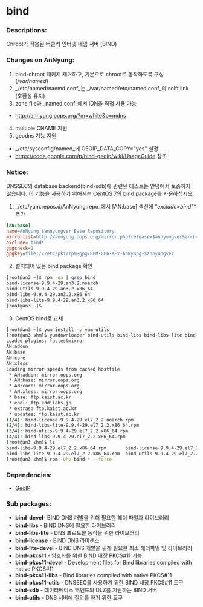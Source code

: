 # bind

### Descriptions:
Chroot가 적용된 버클리 인터넷 네임 서버 (BIND)

### Changes on AnNyung:
1. bind-chroot 패키지 제거하고, 기본으로 chroot로 동작하도록 구성 (_/var/named_)
2. _/etc/named/naemd.conf_는 _/var/named/etc/named.conf_의 solft link (호환성 유지)
3. zone file과 _named.conf_에서 IDN을 직접 사용 가능
 * http://annyung.oops.org/?m=white&p=mdns
4. multiple CNAME 지원
5. geodns 기능 지원
 * _/etc/sysconfig/named_에 GEOIP_DATA_COPY="yes" 설정
 * https://code.google.com/p/bind-geoip/wiki/UsageGuide 참조

### Notice:
DNSSEC와 database backend(bind-sdb)에 관련된 테스트는 안녕에서 보증하지 않습니다. 이 기능을 사용하기 위해서는 CentOS 7의 bind package를 사용하십시오.

1. _/etc/yum.repos.d/AnNyung.repo_에서 [AN:base] 섹션에 **"exclude=bind*"** 추가
 ```ini
[AN:base]
name=AnNyung $annyungver Base Repository
mirrorlist=http://annyung.oops.org/mirror.php?release=$annyungver&arch=$basearch&repo=base
exclude= bind*
gpgcheck=1
gpgkey=file:///etc/pki/rpm-gpg/RPM-GPG-KEY-AnNyung-$annyungver
```
2. 설치되어 있는 bind package 확인
 ```bash
[root@an3 ~]$ rpm -qa | grep bind
bind-license-9.9.4-29.an3.2.noarch
bind-utils-9.9.4-29.an3.2.x86_64
bind-libs-9.9.4-29.an3.2.x86_64
bind-libs-lite-9.9.4-29.an3.2.x86_64
[root@an3 ~]$
```
3. CentOS bind로 교체

```bash
[root@an3 ~]$ yum install -y yum-utils
[root@an3 shm]$ yumdownloader bind-utils bind-libs bind-libs-lite bind-license
Loaded plugins: fastestmirror
AN:addon                                                                                                                                    | 2.9 kB  00:00:00
AN:base                                                                                                                                     | 2.9 kB  00:00:00
AN:core                                                                                                                                     | 2.9 kB  00:00:00
AN:xless                                                                                                                                    | 2.9 kB  00:00:00
Loading mirror speeds from cached hostfile
 * AN:addon: mirror.oops.org
 * AN:base: mirror.oops.org
 * AN:core: mirror.oops.org
 * AN:xless: mirror.oops.org
 * base: ftp.kaist.ac.kr
 * epel: ftp.kddilabs.jp
 * extras: ftp.kaist.ac.kr
 * updates: ftp.kaist.ac.kr
(1/4): bind-license-9.9.4-29.el7_2.2.noarch.rpm                                                                                             |  82 kB  00:00:00
(2/4): bind-libs-lite-9.9.4-29.el7_2.2.x86_64.rpm                                                                                           | 724 kB  00:00:00
(3/4): bind-utils-9.9.4-29.el7_2.2.x86_64.rpm                                                                                               | 200 kB  00:00:00
(4/4): bind-libs-9.9.4-29.el7_2.2.x86_64.rpm                                                                                                | 1.0 MB  00:00:00
[root@an3 shm]$ ls
bind-libs-9.9.4-29.el7_2.2.x86_64.rpm       bind-license-9.9.4-29.el7_2.2.noarch.rpm
bind-libs-lite-9.9.4-29.el7_2.2.x86_64.rpm  bind-utils-9.9.4-29.el7_2.2.x86_64.rpm
[root@an3 shm]$ rpm -Uhv bind-* --force
```

### Dependencies:
 * [GeoIP](pkg-base-GeoIP.md)

### Sub packages:
 * **bind-devel**- BIND DNS 개발을 위해 필요한 헤더 파일과 라이브러리
 * **bind-libs** - BIND DNS에 필요한 라이브러리
 * **bind-libs-lite** - DNS 프로토콜 동작을 위한 라이브러리
 * **bind-license** - BIND DNS 라이센스
 * **bind-lite-devel** - BIND DNS 개발을 위해 필요한 최소 헤더파일 및 라이브러리
 * **bind-pkcs11** - 암호화를 위한 BIND 내장 PKCS#11 기능
 * **bind-pkcs11-devel** - Development files for Bind libraries compiled with native PKCS#11
 * **bind-pkcs11-libs** - Bind libraries compiled with native PKCS#11
 * **bind-pkcs11-utils** - DNSSEC를 사용하기 위한 BIND 내장 PKCS#11 도구
 * **bind-sdb** - 데이터베이스 백엔드와 DLZ를 지원하는 BIND 서버
 * **bind-utils** - DNS 서버에 질의를 하기 위한 도구